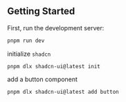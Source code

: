 ## Getting Started

First, run the development server:

```bash
pnpm run dev
```

initialize `shadcn`

```shell
pnpm dlx shadcn-ui@latest init
```

add a button component

```shell
pnpm dlx shadcn-ui@latest add button
```
